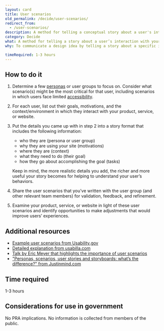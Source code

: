 ```yaml
---
layout: card
title: User scenarios
old_permalink: /decide/user-scenarios/
redirect_from:
  - /user-scenarios/
description: A method for telling a conceptual story about a user's interaction with your website, focusing on the what, how, and why.
category: Decide
what: A method for telling a story about a user’s interaction with your product, service, or website, focusing on the what, how, and why.
why: To communicate a design idea by telling a story about a specific interaction for a specific user. Through creating user scenarios, you’ll identify what the user’s motivations are for using your product, service, or website, as well as their expectations and goals. User scenarios help teams consider both how the same user’s needs might vary depending on their context and how a diverse group of users in the same scenario might have different needs. By constructing user scenarios, you can help the team answer questions about how accessible, inclusive, and adaptive your product, service, or website is.

timeRequired: 1-3 hours
---
```


## How to do it

1. Determine a few <a href="https://methods.18f.gov/decide/personas/" class="usa-link">personas</a> or user groups to focus on. Consider what scenario(s) might be the most critical for that user, including scenarios in which users face limited <a href="https://accessibility.18f.gov/" class="usa-link">accessibility</a>.
1. For each user, list out their goals, motivations, and the context/environment in which they interact with your product, service, or website.
1. Put the details you came up with in step 2 into a story format that includes the following information:
    * who they are (persona or user group)
    * why they are using your site (motivations)
    * where they are (context)
    * what they need to do (their goal)
    * how they go about accomplishing the goal (tasks)

    Keep in mind, the more realistic details you add, the richer and more useful your story becomes for helping to understand your user’s behaviors.

1. Share the user scenarios that you’ve written with the user group (and other relevant team members) for validation, feedback, and refinement.
1. Examine your product, service, or website in light of these user scenarios and identify opportunities to make adjustments that would improve users’ experiences.


<section class="method--section method--section--additional-resources" markdown="1">

## Additional resources

- <a href="https://www.usability.gov/how-to-and-tools/methods/scenarios.html" class="usa-link">Example user scenarios from Usability.gov</a>
-  <a href="https://usabilla.com/blog/how-user-scenarios-help-to-improve-your-ux/" class="usa-link">Detailed explanation from usabilla.com</a>
- <a href="https://aneventapart.com/news/post/compassionate-design-by-eric-meyeran-event-apart-video" class="usa-link">Talk by Eric Meyer that highlights the importance of user scenarios</a>
- <a href="https://www.justinmind.com/blog/user-personas-scenarios-user-stories-and-storyboards-whats-the-difference/" class="usa-link">"Personas, scenarios, user stories and storyboards: what’s the difference?" from Justinmind.com</a>

## Time required
1-3 hours

</section>

<section class="method--section method--section--government-considerations" markdown="1" >

## Considerations for use in government

No PRA implications. No information is collected from members of the public.
</section>
